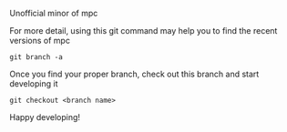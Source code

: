 Unofficial minor of mpc

For more detail, using this git command may help you to find the recent versions of mpc

    git branch -a

Once you find your proper branch, check out this branch and start developing it
    
    git checkout <branch name>

Happy developing!
